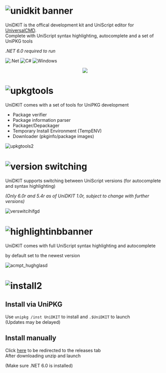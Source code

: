 # ![unidkit banner](https://github.com/dotPawel/UniDKIT/assets/89011403/deeae35e-96f5-47a7-85cb-46b9bb6a8ba0)

UniDKIT is the offical development kit and UniScript editor for [UniversalCMD](https://github.com/dotPawel/UniversalCMD/tree/main).  
Complete with UniScript syntax highlighting, autocomplete and a set of UniPKG tools

*.NET 6.0 required to run*

![.Net](https://img.shields.io/badge/.NET-5C2D91?style=for-the-badge&logo=.net&logoColor=white)
![C#](https://img.shields.io/badge/c%23-%23239120.svg?style=for-the-badge&logo=c-sharp&logoColor=white)
![Windows](https://img.shields.io/badge/Windows-0078D6?style=for-the-badge&logo=windows&logoColor=white)

<p align="center">
  <img src="https://github.com/dotPawel/UniDKIT/assets/89011403/c80b7415-f32f-4d8f-ba07-b2497fcca5b2" />
</p>

# ![upkgtools](https://github.com/dotPawel/UniDKIT/assets/89011403/23a23949-502f-4015-8458-c883372f1789)
UniDKIT comes with a set of tools for UniPKG development
+ Package verifier
+ Package information parser
+ Packager/Depackager
+ Temporary Install Environment (TempENV)
+ Downloader (pkginfo/package images)

![upkgtools2](https://github.com/dotPawel/UniDKIT/assets/89011403/f7b846a8-49f1-4d34-a15d-e83d66334451)

# ![version switching](https://github.com/dotPawel/UniDKIT/assets/89011403/0738e2f6-554f-4a14-9de9-9a4b1decdea8)
UniDKIT supports switching between UniScript versions (for autocomplete and syntax highlighting)  

*(Only 6.0r and 5.4r as of UniDKIT 1.0r, subject to change with further versions)*

![verswitcihifgd](https://github.com/dotPawel/UniDKIT/assets/89011403/b7326e4f-fbf1-4406-9dca-60debc7da41a)

# ![highlightinbbanner](https://github.com/dotPawel/UniDKIT/assets/89011403/2ef54ca9-489f-421c-84ac-414f7263fd1e)
UniDKIT comes with full UniScript syntax highlighting and autocomplete  

by default set to the newest version

![acmpt_hughglasd](https://github.com/dotPawel/UniDKIT/assets/89011403/a1d3aa37-3edb-44da-a3c6-3c6562b7b9c3)

# ![install2](https://github.com/dotPawel/UniDKIT/assets/89011403/6be301f3-57dc-4f64-99b5-e43484c243e6)

## Install via UniPKG
Use ``unipkg /inst UniDKIT`` to install and ``.$UniDKIT`` to launch  
(Updates may be delayed)

## Install manually
Click [here](https://github.com/zeropixx/LowPY/releases/latest) to be redirected to the releases tab  
After downloading unzip and launch

(Make sure .NET 6.0 is installed)




